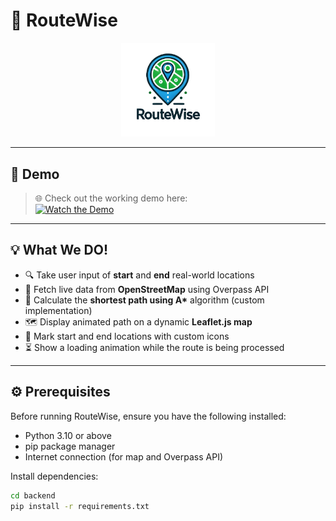# 🧭 RouteWise

<p align="center">
  <img src="static/images/logo.png" alt="RouteWise Logo" width="150"/>
</p>

---

## 🎥 Demo

> 🌐 Check out the working demo here:  
[![Watch the Demo](https://img.youtube.com/vi/YOUR_VIDEO_ID_HERE/0.jpg)](https://www.youtube.com/watch?v=YOUR_VIDEO_ID_HERE)

---

## 💡 What We DO!

- 🔍 Take user input of **start** and **end** real-world locations  
- 📡 Fetch live data from **OpenStreetMap** using Overpass API  
- 🚀 Calculate the **shortest path using A\*** algorithm (custom implementation)  
- 🗺️ Display animated path on a dynamic **Leaflet.js map**  
- 📍 Mark start and end locations with custom icons  
- ⏳ Show a loading animation while the route is being processed  

---

## ⚙️ Prerequisites

Before running RouteWise, ensure you have the following installed:

- Python 3.10 or above
- pip package manager
- Internet connection (for map and Overpass API)

Install dependencies:

```bash
cd backend
pip install -r requirements.txt
